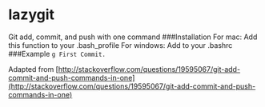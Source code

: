 # lazygit
Git add, commit, and push with one command
###Installation
For mac: Add this function to your .bash_profile
For windows: Add to your .bashrc
###Example
`g First Commit.`

Adapted from [http://stackoverflow.com/questions/19595067/git-add-commit-and-push-commands-in-one](http://stackoverflow.com/questions/19595067/git-add-commit-and-push-commands-in-one)
